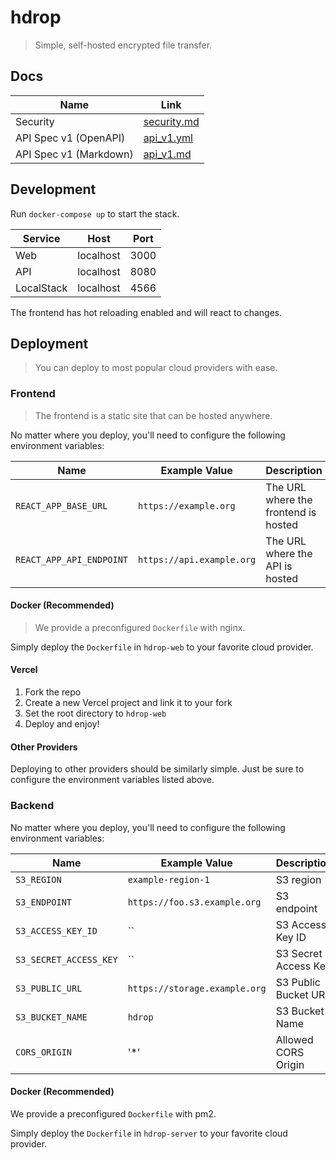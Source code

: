 # hdrop
> Simple, self-hosted encrypted file transfer.

## Docs

| Name                   | Link                              |
| ---------------------- | --------------------------------- |
| Security               | [security.md](./docs/security.md) |
| API Spec v1 (OpenAPI)  | [api_v1.yml](./docs/api_v1.yml)   |
| API Spec v1 (Markdown) | [api_v1.md](./docs/api_v1.md)     |

## Development

Run `docker-compose up` to start the stack.

| Service    | Host      | Port |
| ---------- | --------- | ---- |
| Web        | localhost | 3000 |
| API        | localhost | 8080 |
| LocalStack | localhost | 4566 |

The frontend has hot reloading enabled and will react to changes.

## Deployment
> You can deploy to most popular cloud providers with ease.

### Frontend
> The frontend is a static site that can be hosted anywhere.

No matter where you deploy, you'll need to configure the following environment variables:

| Name                     | Example Value             | Description                          |
| ------------------------ | ------------------------- | ------------------------------------ |
| `REACT_APP_BASE_URL`     | `https://example.org`     | The URL where the frontend is hosted |
| `REACT_APP_API_ENDPOINT` | `https://api.example.org` | The URL where the API is hosted      |

#### Docker (Recommended)
> We provide a preconfigured `Dockerfile` with nginx.

Simply deploy the `Dockerfile` in `hdrop-web` to your favorite cloud provider.

#### Vercel

1. Fork the repo
2. Create a new Vercel project and link it to your fork
3. Set the root directory to `hdrop-web`
4. Deploy and enjoy!

#### Other Providers

Deploying to other providers should be similarly simple. Just be sure to configure the environment variables listed above.

### Backend

No matter where you deploy, you'll need to configure the following environment variables:

| Name                   | Example Value                 | Description          |
| ---------------------- | ----------------------------- | -------------------- |
| `S3_REGION`            | `example-region-1`            | S3 region            |
| `S3_ENDPOINT`          | `https://foo.s3.example.org`  | S3 endpoint          |
| `S3_ACCESS_KEY_ID`     | ``                            | S3 Access Key ID     |
| `S3_SECRET_ACCESS_KEY` | ``                            | S3 Secret Access Key |
| `S3_PUBLIC_URL`        | `https://storage.example.org` | S3 Public Bucket URL |
| `S3_BUCKET_NAME`       | `hdrop`                       | S3 Bucket Name       |
| `CORS_ORIGIN`          | '*'                           | Allowed CORS Origin  |

#### Docker (Recommended)
We provide a preconfigured `Dockerfile` with pm2.

Simply deploy the `Dockerfile` in `hdrop-server` to your favorite cloud provider.
